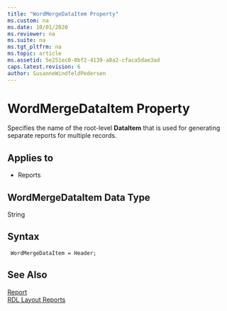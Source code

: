 ```yaml
---
title: "WordMergeDataItem Property"
ms.custom: na
ms.date: 10/01/2020
ms.reviewer: na
ms.suite: na
ms.tgt_pltfrm: na
ms.topic: article
ms.assetid: 5e251ec0-0bf2-4139-a8a2-cfaca5dae3ad
caps.latest.revision: 6
author: SusanneWindfeldPedersen
---
```


# WordMergeDataItem Property

Specifies the name of the root-level **DataItem** that is used for generating separate reports for multiple records.

## Applies to  
  
- Reports  

## WordMergeDataItem Data Type

String

## Syntax

```AL
 WordMergeDataItem = Header;
```

## See Also

[Report](../devenv-reports.md)  
[RDL Layout Reports](../devenv-howto-rdl-report-layout.md) 
